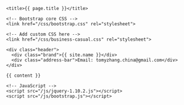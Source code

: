 <!DOCTYPE html>
<html lang="en">
  <head>
    <meta charset="utf-8">
    <meta name="viewport" content="width=device-width, initial-scale=1.0">
    <meta name="description" content="">
    <meta name="author" content="">

    <title>{{ page.title }}</title>

    <!-- Bootstrap core CSS -->
    <link href="/css/bootstrap.css" rel="stylesheet">

    <!-- Add custom CSS here -->
    <link href="/css/business-casual.css" rel="stylesheet">
  </head>

  <body>
  
    <div class="header">
      <div class="brand">{{ site.name }}</div>
      <div class="address-bar">Email: tomyzhang.china@gmail.com</div>
    </div>

    {{ content }}

    <!-- JavaScript -->
    <script src="/js/jquery-1.10.2.js"></script>
    <script src="/js/bootstrap.js"></script>
  </body>
</html>
